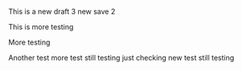 This is a new draft 3 new save 2

This is more testing

More testing

Another test more test still testing just checking new test still testing